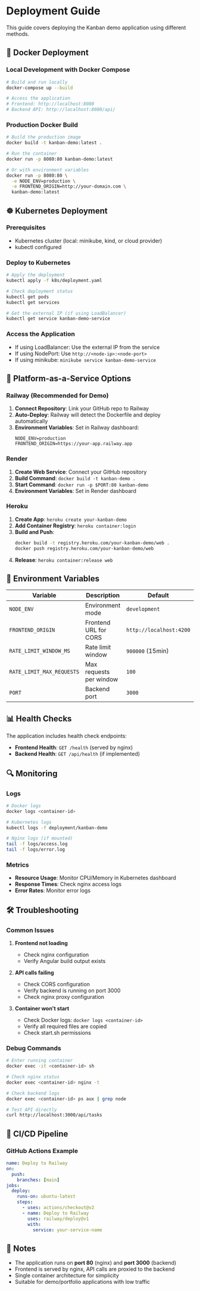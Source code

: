 # Deployment Guide

This guide covers deploying the Kanban demo application using different methods.

## 🐳 Docker Deployment

### Local Development with Docker Compose

```bash
# Build and run locally
docker-compose up --build

# Access the application
# Frontend: http://localhost:8080
# Backend API: http://localhost:8080/api/
```

### Production Docker Build

```bash
# Build the production image
docker build -t kanban-demo:latest .

# Run the container
docker run -p 8080:80 kanban-demo:latest

# Or with environment variables
docker run -p 8080:80 \
  -e NODE_ENV=production \
  -e FRONTEND_ORIGIN=http://your-domain.com \
  kanban-demo:latest
```

## ☸️ Kubernetes Deployment

### Prerequisites
- Kubernetes cluster (local: minikube, kind, or cloud provider)
- kubectl configured

### Deploy to Kubernetes

```bash
# Apply the deployment
kubectl apply -f k8s/deployment.yaml

# Check deployment status
kubectl get pods
kubectl get services

# Get the external IP (if using LoadBalancer)
kubectl get service kanban-demo-service
```

### Access the Application
- If using LoadBalancer: Use the external IP from the service
- If using NodePort: Use `http://<node-ip>:<node-port>`
- If using minikube: `minikube service kanban-demo-service`

## 🚀 Platform-as-a-Service Options

### Railway (Recommended for Demo)

1. **Connect Repository**: Link your GitHub repo to Railway
2. **Auto-Deploy**: Railway will detect the Dockerfile and deploy automatically
3. **Environment Variables**: Set in Railway dashboard:
   ```
   NODE_ENV=production
   FRONTEND_ORIGIN=https://your-app.railway.app
   ```

### Render

1. **Create Web Service**: Connect your GitHub repository
2. **Build Command**: `docker build -t kanban-demo .`
3. **Start Command**: `docker run -p $PORT:80 kanban-demo`
4. **Environment Variables**: Set in Render dashboard

### Heroku

1. **Create App**: `heroku create your-kanban-demo`
2. **Add Container Registry**: `heroku container:login`
3. **Build and Push**:
   ```bash
   docker build -t registry.heroku.com/your-kanban-demo/web .
   docker push registry.heroku.com/your-kanban-demo/web
   ```
4. **Release**: `heroku container:release web`

## 🔧 Environment Variables

| Variable | Description | Default | Required |
|----------|-------------|---------|----------|
| `NODE_ENV` | Environment mode | `development` | No |
| `FRONTEND_ORIGIN` | Frontend URL for CORS | `http://localhost:4200` | No |
| `RATE_LIMIT_WINDOW_MS` | Rate limit window | `900000` (15min) | No |
| `RATE_LIMIT_MAX_REQUESTS` | Max requests per window | `100` | No |
| `PORT` | Backend port | `3000` | No |

## 📊 Health Checks

The application includes health check endpoints:

- **Frontend Health**: `GET /health` (served by nginx)
- **Backend Health**: `GET /api/health` (if implemented)

## 🔍 Monitoring

### Logs
```bash
# Docker logs
docker logs <container-id>

# Kubernetes logs
kubectl logs -f deployment/kanban-demo

# Nginx logs (if mounted)
tail -f logs/access.log
tail -f logs/error.log
```

### Metrics
- **Resource Usage**: Monitor CPU/Memory in Kubernetes dashboard
- **Response Times**: Check nginx access logs
- **Error Rates**: Monitor error logs

## 🛠️ Troubleshooting

### Common Issues

1. **Frontend not loading**
   - Check nginx configuration
   - Verify Angular build output exists

2. **API calls failing**
   - Check CORS configuration
   - Verify backend is running on port 3000
   - Check nginx proxy configuration

3. **Container won't start**
   - Check Docker logs: `docker logs <container-id>`
   - Verify all required files are copied
   - Check start.sh permissions

### Debug Commands

```bash
# Enter running container
docker exec -it <container-id> sh

# Check nginx status
docker exec <container-id> nginx -t

# Check backend logs
docker exec <container-id> ps aux | grep node

# Test API directly
curl http://localhost:3000/api/tasks
```

## 🔄 CI/CD Pipeline

### GitHub Actions Example

```yaml
name: Deploy to Railway
on:
  push:
    branches: [main]
jobs:
  deploy:
    runs-on: ubuntu-latest
    steps:
      - uses: actions/checkout@v2
      - name: Deploy to Railway
        uses: railway/deploy@v1
        with:
          service: your-service-name
```

## 📝 Notes

- The application runs on **port 80** (nginx) and **port 3000** (backend)
- Frontend is served by nginx, API calls are proxied to the backend
- Single container architecture for simplicity
- Suitable for demo/portfolio applications with low traffic
